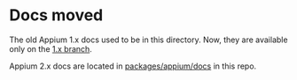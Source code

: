 # Docs moved

The old Appium 1.x docs used to be in this directory. Now, they are available only on the [1.x
branch](https://github.com/appium/appium/tree/1.x/docs).

Appium 2.x docs are located in [packages/appium/docs](packages/appium/docs) in this repo.
